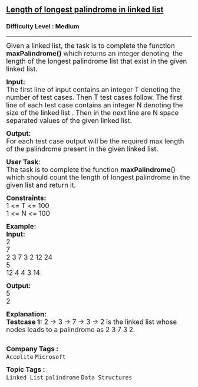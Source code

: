 <h2><a href="https://practice.geeksforgeeks.org/problems/length-of-longest-palindrome-in-linked-list/1?page=2&category[]=Divide%20and%20Conquer&category[]=palindrome&category[]=pattern-printing&sortBy=submissions">Length of longest palindrome in linked list</a></h2><h3>Difficulty Level : Medium</h3><hr><div class="problems_problem_content__Xm_eO"><p><span style="font-size:18px">Given a linked list, the task is to complete the function <strong>maxPalindrome()</strong> which returns an integer denoting &nbsp;the length of the longest palindrome list that exist in the given linked list.</span></p>

<p><span style="font-size:18px"><strong>Input:</strong><br>
The first line of input contains an integer T denoting&nbsp;the number&nbsp;of test cases. Then T test cases follow. The first line of each test case contains an integer N denoting the size of the linked list . Then in the next line are N space separated values of the given linked list.</span></p>

<p><span style="font-size:18px"><strong>Output:</strong><br>
For each test case output will be the required max length of the palindrome present in the given linked list.</span></p>

<p><span style="font-size:18px"><strong>User Task</strong>:<br>
The task is to complete the function <strong>maxPalindrome</strong>() which should count the length of longest palindrome in the given list and return it.</span></p>

<p><span style="font-size:18px"><strong>Constraints:</strong><br>
1 &lt;= T &lt;= 100<br>
1 &lt;= N &lt;= 100</span></p>

<p><span style="font-size:18px"><strong>Example:<br>
Input:</strong><br>
2<br>
7<br>
2 3 7 3 2 12 24<br>
5<br>
12 4 4 3 14</span></p>

<p><span style="font-size:18px"><strong>Output:</strong><br>
5<br>
2</span></p>

<p><span style="font-size:18px"><strong>Explanation:<br>
Testcase 1:</strong> 2 -&gt; 3 -&gt; 7 -&gt; 3 -&gt; 2 is the linked list whose nodes leads to a palindrome as 2 3 7 3 2.</span><br>
&nbsp;</p>
</div><p><span style=font-size:18px><strong>Company Tags : </strong><br><code>Accolite</code>&nbsp;<code>Microsoft</code>&nbsp;<br><p><span style=font-size:18px><strong>Topic Tags : </strong><br><code>Linked List</code>&nbsp;<code>palindrome</code>&nbsp;<code>Data Structures</code>&nbsp;